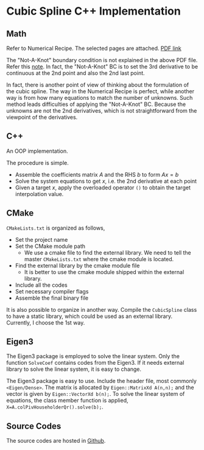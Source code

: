 # Cubic Spline C++ Implementation

## Math

Refer to Numerical Recipe. The selected pages are attached. [PDF link](./Cubic_Spline_Interpolation.pdf)

The "Not-A-Knot" boundary condition is not explained in the above PDF file. Refer this [note](./not-a-knot_bc.pdf). In fact, the "Not-A-Knot" BC is to set the 3rd derivative to be continuous at the 2nd point and also the 2nd last point.

In fact, there is another point of view of thinking about the formulation of the cubic spline. The way in the Numerical Recipe is perfect, while another way is from how many equations to match the number of unknowns. Such method leads difficulties of applying the "Not-A-Knot" BC. Because the unknowns are not the 2nd derivatives, which is not straightforward from the viewpoint of the derivatives.

## C++

An OOP implementation.

The procedure is simple.

-   Assemble the coefficients matrix $A$ and the RHS $b$ to form $A x = b$
-   Solve the system equations to get $x$, i.e. the 2nd derivative at each point
-   Given a target $x$, apply the overloaded operator `()` to obtain the target interpolation value.

## CMake

`CMakeLists.txt` is organized as follows,

-   Set the project name
-   Set the CMake module path
    -   We use a cmake file to find the external library. We need to tell the master `CMakeLists.txt` where the cmake module is located.
-   Find the external library by the cmake module file
    -   It is better to use the cmake module shipped within the external library.
-   Include all the codes
-   Set necessary compiler flags
-   Assemble the final binary file

It is also possible to organize in another way. Compile the `CubicSpline` class to have a static library, which could be used as an external library. Currently, I choose the 1st way.

## Eigen3

The Eigen3 package is employed to solve the linear system. Only the function `SolveCoef` contains codes from the Eigen3. If it needs external library to solve the linear system, it is easy to change.

The Eigen3 package is easy to use. Include the header file, most commonly `<Eigen/Dense>`. The matrix is allocated by `Eigen::MatrixXd A(n,n);` and the vector is given by `Eigen::VectorXd b(n);`. To solve the linear system of equations, the class member function is applied, `X=A.colPivHouseholderQr().solve(b);`.

## Source Codes

The source codes are hosted in [Github](https://github.com/desperadoshi/CubicSpline).

